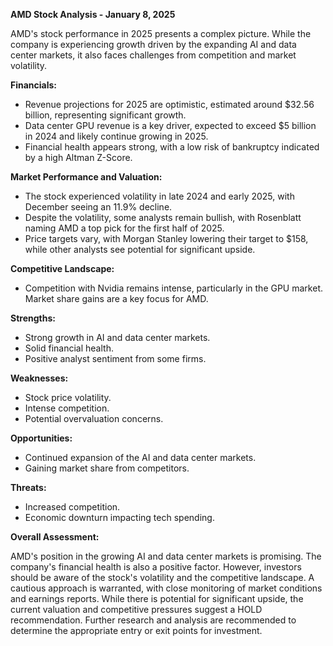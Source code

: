 **AMD Stock Analysis - January 8, 2025**

AMD's stock performance in 2025 presents a complex picture. While the company is experiencing growth driven by the expanding AI and data center markets, it also faces challenges from competition and market volatility.

**Financials:**

* Revenue projections for 2025 are optimistic, estimated around $32.56 billion, representing significant growth.
* Data center GPU revenue is a key driver, expected to exceed $5 billion in 2024 and likely continue growing in 2025.
* Financial health appears strong, with a low risk of bankruptcy indicated by a high Altman Z-Score.

**Market Performance and Valuation:**

* The stock experienced volatility in late 2024 and early 2025, with December seeing an 11.9% decline.
* Despite the volatility, some analysts remain bullish, with Rosenblatt naming AMD a top pick for the first half of 2025.
* Price targets vary, with Morgan Stanley lowering their target to $158, while other analysts see potential for significant upside.

**Competitive Landscape:**

* Competition with Nvidia remains intense, particularly in the GPU market.  Market share gains are a key focus for AMD.

**Strengths:**

* Strong growth in AI and data center markets.
* Solid financial health.
* Positive analyst sentiment from some firms.

**Weaknesses:**

* Stock price volatility.
* Intense competition.
* Potential overvaluation concerns.

**Opportunities:**

* Continued expansion of the AI and data center markets.
* Gaining market share from competitors.

**Threats:**

* Increased competition.
* Economic downturn impacting tech spending.

**Overall Assessment:**

AMD's position in the growing AI and data center markets is promising.  The company's financial health is also a positive factor. However, investors should be aware of the stock's volatility and the competitive landscape.  A cautious approach is warranted, with close monitoring of market conditions and earnings reports.  While there is potential for significant upside, the current valuation and competitive pressures suggest a HOLD recommendation.  Further research and analysis are recommended to determine the appropriate entry or exit points for investment.